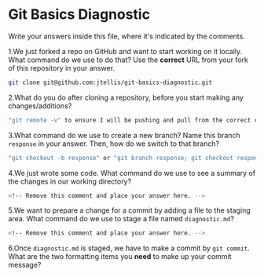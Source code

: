 # Git Basics Diagnostic

Write your answers inside this file, where it's indicated by the comments.

1.We just forked a repo on GitHub and want to start working on it locally.
What command do we use to do that? Use the **correct** URL from your fork of
this repository in your answer.

```sh
git clone git@github.com:jtellis/git-basics-diagnostic.git
```

2.What do you do after cloning a repository, before you start making any
changes/additions?

```sh
"git remote -v" to ensure I will be pushing and pull from the correct repo.
```

3.What command do we use to create a new branch? Name this branch `response`
    in your answer. Then, how do we switch to that branch?

```sh
"git checkout -b response" or "git branch response; git checkout response"
```

4.We just wrote some code. What command do we use to see a summary of the
    changes in our working directory?

```sh
<!-- Remove this comment and place your answer here. -->
```

5.We want to prepare a change for a commit by adding a file to the staging
    area. What command do we use to stage a file named `diagnostic.md`?

```sh
<!-- Remove this comment and place your answer here. -->
```

6.Once `diagnostic.md` is staged, we have to make a commit by `git commit`.
What are the two formatting items you **need** to make up your commit message?

<!-- Remove this comment and place your answer here. -->
